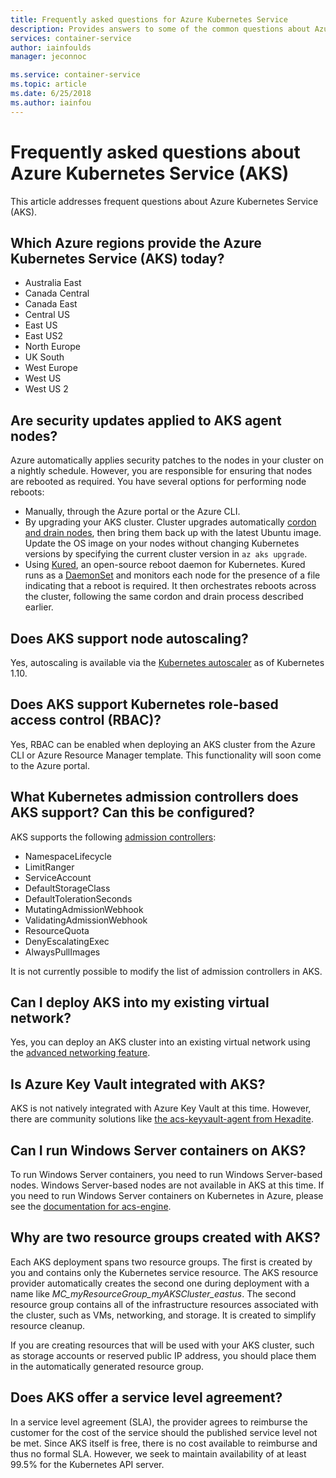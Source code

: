 ```yaml
---
title: Frequently asked questions for Azure Kubernetes Service
description: Provides answers to some of the common questions about Azure Kubernetes Service.
services: container-service
author: iainfoulds
manager: jeconnoc

ms.service: container-service
ms.topic: article
ms.date: 6/25/2018
ms.author: iainfou
---
```


# Frequently asked questions about Azure Kubernetes Service (AKS)

This article addresses frequent questions about Azure Kubernetes Service (AKS).

## Which Azure regions provide the Azure Kubernetes Service (AKS) today?

- Australia East
- Canada Central
- Canada East
- Central US
- East US
- East US2
- North Europe
- UK South
- West Europe
- West US
- West US 2

## Are security updates applied to AKS agent nodes?

Azure automatically applies security patches to the nodes in your cluster on a nightly schedule. However, you are responsible for ensuring that nodes are rebooted as required. You have several options for performing node reboots:

- Manually, through the Azure portal or the Azure CLI.
- By upgrading your AKS cluster. Cluster upgrades automatically [cordon and drain nodes](https://kubernetes.io/docs/tasks/administer-cluster/safely-drain-node/), then bring them back up with the latest Ubuntu image. Update the OS image on your nodes without changing Kubernetes versions by specifying the current cluster version in `az aks upgrade`.
- Using [Kured](https://github.com/weaveworks/kured), an open-source reboot daemon for Kubernetes. Kured runs as a [DaemonSet](https://kubernetes.io/docs/concepts/workloads/controllers/daemonset/) and monitors each node for the presence of a file indicating that a reboot is required. It then orchestrates reboots across the cluster, following the same cordon and drain process described earlier.

## Does AKS support node autoscaling?

Yes, autoscaling is available via the [Kubernetes autoscaler][auto-scaler] as of Kubernetes 1.10.

## Does AKS support Kubernetes role-based access control (RBAC)?

Yes, RBAC can be enabled when deploying an AKS cluster from the Azure CLI or Azure Resource Manager template. This functionality will soon come to the Azure portal.

## What Kubernetes admission controllers does AKS support? Can this be configured?

AKS supports the following [admission controllers][admission-controllers]:

* NamespaceLifecycle
* LimitRanger
* ServiceAccount
* DefaultStorageClass
* DefaultTolerationSeconds
* MutatingAdmissionWebhook
* ValidatingAdmissionWebhook
* ResourceQuota
* DenyEscalatingExec
* AlwaysPullImages

It is not currently possible to modify the list of admission controllers in AKS.

## Can I deploy AKS into my existing virtual network?

Yes, you can deploy an AKS cluster into an existing virtual network using the [advanced networking feature](https://github.com/MicrosoftDocs/azure-docs/blob/master/articles/aks/networking-overview.md).

## Is Azure Key Vault integrated with AKS?

AKS is not natively integrated with Azure Key Vault at this time. However, there are community solutions like [the acs-keyvault-agent from Hexadite][hexadite].

## Can I run Windows Server containers on AKS?

To run Windows Server containers, you need to run Windows Server-based nodes. Windows Server-based nodes are not available in AKS at this time. If you need to run Windows Server containers on Kubernetes in Azure, please see the [documentation for acs-engine](https://github.com/Azure/acs-engine/blob/master/docs/kubernetes/windows.md).

## Why are two resource groups created with AKS?

Each AKS deployment spans two resource groups. The first is created by you and contains only the Kubernetes service resource. The AKS resource provider automatically creates the second one during deployment with a name like *MC_myResourceGroup_myAKSCluster_eastus*. The second resource group contains all of the infrastructure resources associated with the cluster, such as VMs, networking, and storage. It is created to simplify resource cleanup.

If you are creating resources that will be used with your AKS cluster, such as storage accounts or reserved public IP address, you should place them in the automatically generated resource group.

## Does AKS offer a service level agreement?

In a service level agreement (SLA), the provider agrees to reimburse the customer for the cost of the service should the published service level not be met. Since AKS itself is free, there is no cost available to reimburse and thus no formal SLA. However, we seek to maintain availability of at least 99.5% for the Kubernetes API server.

<!-- LINKS - external -->
[auto-scaler]: https://github.com/kubernetes/autoscaler
[hexadite]: https://github.com/Hexadite/acs-keyvault-agent
[admission-controllers]: https://kubernetes.io/docs/reference/access-authn-authz/admission-controllers/

